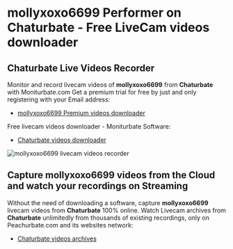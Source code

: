 # mollyxoxo6699 Performer on Chaturbate - Free LiveCam videos downloader

## Chaturbate Live Videos Recorder

Monitor and record livecam videos of **mollyxoxo6699** from **Chaturbate** with Moniturbate.com
Get a premium trial for free by just and only registering with your Email address:
* [mollyxoxo6699 Premium videos downloader](https://moniturbate.com/request-demo-licence-key.html)

Free livecam videos downloader - Moniturbate Software:
* [Chaturbate videos downloader](https://moniturbate.com/moniturbate-download-software.html)

![mollyxoxo6699 livecam videos recorder](https://peachurnet.com/templates/moniturbate-software.png)


## Capture mollyxoxo6699 videos from the Cloud and watch your recordings on Streaming

Without the need of downloading a software, capture **mollyxoxo6699** livecam videos from **Chaturbate** 100% online.
Watch Livecam archives from **Chaturbate** unlimitedly from thousands of existing recordings, only on Peachurbate.com and its websites network:
* [Chaturbate videos archives](https://peachurnet.com/)